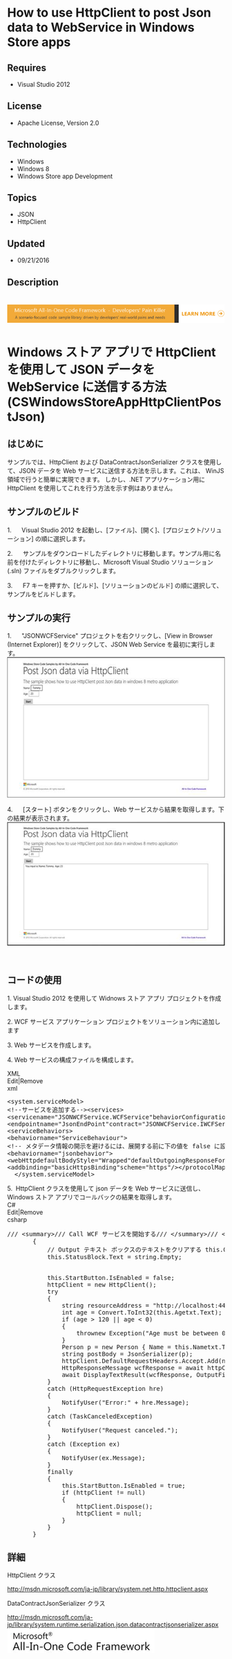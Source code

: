# How to use HttpClient to post Json data to WebService in Windows Store apps
## Requires
- Visual Studio 2012
## License
- Apache License, Version 2.0
## Technologies
- Windows
- Windows 8
- Windows Store app Development
## Topics
- JSON
- HttpClient
## Updated
- 09/21/2016
## Description

<h1><em><img id="154982" src="154982-8171.onecodesampletopbanner.png" alt=""></em></h1>
<h1>Windows ストア アプリで HttpClient を使用して JSON データを WebService に送信する方法 (CSWindowsStoreAppHttpClientPostJson)</h1>
<h2>はじめに</h2>
<p>​サンプルでは、HttpClient および DataContractJsonSerializer&nbsp;クラスを使用して、JSON データを Web サービスに送信する方法を示します。これは、&nbsp;WinJS 領域で行うと簡単に実現できます。&nbsp;しかし、.NET アプリケーション用に HttpClient を使用してこれを行う方法を示す例はありません。</p>
<h2>サンプルのビルド</h2>
<p>1.&nbsp;&nbsp;&nbsp;&nbsp;&nbsp;&nbsp;Visual Studio 2012 を起動し、[ファイル]、[開く]、[プロジェクト/ソリューション] の順に選択します。</p>
<p>2.&nbsp;&nbsp;&nbsp;&nbsp;&nbsp;&nbsp;サンプルをダウンロードしたディレクトリに移動します。サンプル用に名前を付けたディレクトリに移動し、Microsoft Visual Studio ソリューション (.sln) ファイルをダブルクリックします。</p>
<p>3.&nbsp;&nbsp;&nbsp;&nbsp;&nbsp;&nbsp;F7 キーを押すか、[ビルド]、[ソリューションのビルド] の順に選択して、サンプルをビルドします。</p>
<h2>サンプルの実行</h2>
<p>1.&nbsp;&nbsp;&nbsp;&nbsp;&nbsp;&nbsp;&quot;JSONWCFService&quot; プロジェクトを右クリックし、[View in Browser (Internet Explorer)] をクリックして、JSON Web Service を最初に実行します。<img id="154983" src="154983-image.png" alt="" width="576" height="324"></p>
<p>4.&nbsp;&nbsp;&nbsp;&nbsp;&nbsp;&nbsp;[スタート] ボタンをクリックし、Web サービスから結果を取得します。下の結果が表示されます。<img id="154984" src="154984-e1533caf-7040-45bb-8ce5-d56a65c05264image.png" alt=""></p>
<p><strong>&nbsp;</strong><em>&nbsp;</em></p>
<h2>コードの使用</h2>
<p>1. Visual Studio 2012 を使用して Widnows ストア アプリ プロジェクトを作成します。</p>
<p>2. WCF サービス アプリケーション プロジェクトをソリューション内に追加します</p>
<p>3. Web サービスを作成します。</p>
<p>4. Web サービスの構成ファイルを構成します。 </p>
<div class="scriptcode">
<div class="pluginEditHolder" pluginCommand="mceScriptCode">
<div class="title"><span>XML</span></div>
<div class="pluginLinkHolder"><span class="pluginEditHolderLink">Edit</span>|<span class="pluginRemoveHolderLink">Remove</span></div>
<span class="hidden">xml</span>

<div class="preview">
<pre class="xml"><span class="xml__tag_start">&lt;system</span>.serviceModel<span class="xml__tag_start">&gt;&nbsp;
</span><span class="xml__comment">&lt;!--サービスを追加する--&gt;</span><span class="xml__tag_start">&lt;services</span><span class="xml__tag_start">&gt;&nbsp;
</span><span class="xml__tag_start">&lt;service</span><span class="xml__attr_name">name</span>=<span class="xml__attr_value">&quot;JSONWCFService.WCFService&quot;</span><span class="xml__attr_name">behaviorConfiguration</span>=<span class="xml__attr_value">&quot;ServiceBehaviour&quot;</span><span class="xml__tag_start">&gt;&nbsp;
</span><span class="xml__tag_start">&lt;endpoint</span><span class="xml__attr_name">name</span>=<span class="xml__attr_value">&quot;JsonEndPoint&quot;</span><span class="xml__attr_name">contract</span>=<span class="xml__attr_value">&quot;JSONWCFService.IWCFService&quot;</span><span class="xml__attr_name">binding</span>=<span class="xml__attr_value">&quot;webHttpBinding&quot;</span><span class="xml__attr_name">behaviorConfiguration</span>=<span class="xml__attr_value">&quot;jsonbehavior&quot;</span><span class="xml__tag_start">/&gt;</span><span class="xml__tag_end">&lt;/service&gt;</span><span class="xml__tag_end">&lt;/services&gt;</span><span class="xml__tag_start">&lt;behaviors</span><span class="xml__tag_start">&gt;&nbsp;
</span><span class="xml__tag_start">&lt;serviceBehaviors</span><span class="xml__tag_start">&gt;&nbsp;
</span><span class="xml__tag_start">&lt;behavior</span><span class="xml__attr_name">name</span>=<span class="xml__attr_value">&quot;ServiceBehaviour&quot;</span><span class="xml__tag_start">&gt;&nbsp;
</span><span class="xml__comment">&lt;!--&nbsp;メタデータ情報の開示を避けるには、展開する前に下の値を&nbsp;false&nbsp;に設定する&nbsp;--&gt;</span><span class="xml__tag_start">&lt;serviceMetadata</span><span class="xml__attr_name">httpGetEnabled</span>=<span class="xml__attr_value">&quot;true&quot;</span><span class="xml__attr_name">httpsGetEnabled</span>=<span class="xml__attr_value">&quot;true&quot;</span><span class="xml__tag_start">/&gt;</span><span class="xml__comment">&lt;!--&nbsp;デバッグのためエラー時に例外の詳細を取得するには、下の値を&nbsp;true&nbsp;に設定する&nbsp;意図しない例外情報が開示されてしまうのを避けるには、配置前に&nbsp;false&nbsp;に設定する&nbsp;--&gt;</span><span class="xml__tag_start">&lt;serviceDebug</span><span class="xml__attr_name">includeExceptionDetailInFaults</span>=<span class="xml__attr_value">&quot;false&quot;</span><span class="xml__tag_start">/&gt;</span><span class="xml__tag_end">&lt;/behavior&gt;</span><span class="xml__tag_end">&lt;/serviceBehaviors&gt;</span><span class="xml__comment">&lt;!--エンドポイントの動作を追加する--&gt;</span><span class="xml__tag_start">&lt;endpointBehaviors</span><span class="xml__tag_start">&gt;&nbsp;
</span><span class="xml__tag_start">&lt;behavior</span><span class="xml__attr_name">name</span>=<span class="xml__attr_value">&quot;jsonbehavior&quot;</span><span class="xml__tag_start">&gt;&nbsp;
</span><span class="xml__tag_start">&lt;webHttp</span><span class="xml__attr_name">defaultBodyStyle</span>=<span class="xml__attr_value">&quot;Wrapped&quot;</span><span class="xml__attr_name">defaultOutgoingResponseFormat</span>=<span class="xml__attr_value">&quot;Json&quot;</span><span class="xml__tag_start">/&gt;</span><span class="xml__tag_end">&lt;/behavior&gt;</span><span class="xml__tag_end">&lt;/endpointBehaviors&gt;</span><span class="xml__tag_end">&lt;/behaviors&gt;</span><span class="xml__tag_start">&lt;protocolMapping</span><span class="xml__tag_start">&gt;&nbsp;
</span><span class="xml__tag_start">&lt;add</span><span class="xml__attr_name">binding</span>=<span class="xml__attr_value">&quot;basicHttpsBinding&quot;</span><span class="xml__attr_name">scheme</span>=<span class="xml__attr_value">&quot;https&quot;</span><span class="xml__tag_start">/&gt;</span><span class="xml__tag_end">&lt;/protocolMapping&gt;</span><span class="xml__tag_start">&lt;serviceHostingEnvironment</span><span class="xml__attr_name">aspNetCompatibilityEnabled</span>=<span class="xml__attr_value">&quot;true&quot;</span><span class="xml__attr_name">multipleSiteBindingsEnabled</span>=<span class="xml__attr_value">&quot;true&quot;</span><span class="xml__tag_start">/&gt;</span>&nbsp;
&nbsp;&nbsp;&lt;/system.serviceModel&gt;&nbsp;
</pre>
</div>
</div>
</div>
<div class="endscriptcode"><span>5.<span>&nbsp; </span><span class="SpellE">HttpClient</span> クラスを使用して
<span class="SpellE">json</span> データを Web サービスに送信し、Windows ストア アプリでコールバックの結果を取得します。</span></div>
<div class="endscriptcode">
<div class="scriptcode">
<div class="pluginEditHolder" pluginCommand="mceScriptCode">
<div class="title"><span>C#</span></div>
<div class="pluginLinkHolder"><span class="pluginEditHolderLink">Edit</span>|<span class="pluginRemoveHolderLink">Remove</span></div>
<span class="hidden">csharp</span>

<div class="preview">
<pre class="csharp"><span class="cs__com">///&nbsp;&lt;summary&gt;</span><span class="cs__com">///&nbsp;Call&nbsp;WCF&nbsp;サービスを開始する</span><span class="cs__com">///&nbsp;&lt;/summary&gt;</span><span class="cs__com">///&nbsp;&lt;param&nbsp;name=&quot;sender&quot;&gt;&lt;/param&gt;</span><span class="cs__com">///&nbsp;&lt;param&nbsp;name=&quot;e&quot;&gt;&lt;/param&gt;</span><span class="cs__keyword">private</span>&nbsp;async&nbsp;<span class="cs__keyword">void</span>&nbsp;Start_Click(<span class="cs__keyword">object</span>&nbsp;sender,&nbsp;RoutedEventArgs&nbsp;e)&nbsp;
&nbsp;&nbsp;&nbsp;&nbsp;&nbsp;&nbsp;&nbsp;{&nbsp;
&nbsp;&nbsp;&nbsp;&nbsp;&nbsp;&nbsp;&nbsp;&nbsp;&nbsp;&nbsp;&nbsp;<span class="cs__com">//&nbsp;Output&nbsp;テキスト&nbsp;ボックスのテキストをクリアする&nbsp;</span><span class="cs__keyword">this</span>.OutputField.Text&nbsp;=&nbsp;<span class="cs__keyword">string</span>.Empty;&nbsp;
&nbsp;&nbsp;&nbsp;&nbsp;&nbsp;&nbsp;&nbsp;&nbsp;&nbsp;&nbsp;&nbsp;<span class="cs__keyword">this</span>.StatusBlock.Text&nbsp;=&nbsp;<span class="cs__keyword">string</span>.Empty;&nbsp;
&nbsp;
&nbsp;
&nbsp;&nbsp;&nbsp;&nbsp;&nbsp;&nbsp;&nbsp;&nbsp;&nbsp;&nbsp;&nbsp;<span class="cs__keyword">this</span>.StartButton.IsEnabled&nbsp;=&nbsp;<span class="cs__keyword">false</span>;&nbsp;
&nbsp;&nbsp;&nbsp;&nbsp;&nbsp;&nbsp;&nbsp;&nbsp;&nbsp;&nbsp;&nbsp;httpClient&nbsp;=&nbsp;<span class="cs__keyword">new</span>&nbsp;HttpClient();&nbsp;
&nbsp;&nbsp;&nbsp;&nbsp;&nbsp;&nbsp;&nbsp;&nbsp;&nbsp;&nbsp;&nbsp;<span class="cs__keyword">try</span>&nbsp;
&nbsp;&nbsp;&nbsp;&nbsp;&nbsp;&nbsp;&nbsp;&nbsp;&nbsp;&nbsp;&nbsp;{&nbsp;
&nbsp;&nbsp;&nbsp;&nbsp;&nbsp;&nbsp;&nbsp;&nbsp;&nbsp;&nbsp;&nbsp;&nbsp;&nbsp;&nbsp;&nbsp;<span class="cs__keyword">string</span>&nbsp;resourceAddress&nbsp;=&nbsp;<span class="cs__string">&quot;http://localhost:44516/WCFService.svc/GetData&quot;</span>;&nbsp;
&nbsp;&nbsp;&nbsp;&nbsp;&nbsp;&nbsp;&nbsp;&nbsp;&nbsp;&nbsp;&nbsp;&nbsp;&nbsp;&nbsp;&nbsp;<span class="cs__keyword">int</span>&nbsp;age&nbsp;=&nbsp;Convert.ToInt32(<span class="cs__keyword">this</span>.Agetxt.Text);&nbsp;
&nbsp;&nbsp;&nbsp;&nbsp;&nbsp;&nbsp;&nbsp;&nbsp;&nbsp;&nbsp;&nbsp;&nbsp;&nbsp;&nbsp;&nbsp;<span class="cs__keyword">if</span>&nbsp;(age&nbsp;&gt;&nbsp;<span class="cs__number">120</span>&nbsp;||&nbsp;age&nbsp;&lt;&nbsp;<span class="cs__number">0</span>)&nbsp;
&nbsp;&nbsp;&nbsp;&nbsp;&nbsp;&nbsp;&nbsp;&nbsp;&nbsp;&nbsp;&nbsp;&nbsp;&nbsp;&nbsp;&nbsp;{&nbsp;
&nbsp;&nbsp;&nbsp;&nbsp;&nbsp;&nbsp;&nbsp;&nbsp;&nbsp;&nbsp;&nbsp;&nbsp;&nbsp;&nbsp;&nbsp;&nbsp;&nbsp;&nbsp;&nbsp;<span class="cs__keyword">throw</span><span class="cs__keyword">new</span>&nbsp;Exception(<span class="cs__string">&quot;Age&nbsp;must&nbsp;be&nbsp;between&nbsp;0&nbsp;and&nbsp;120&quot;</span>);&nbsp;
&nbsp;&nbsp;&nbsp;&nbsp;&nbsp;&nbsp;&nbsp;&nbsp;&nbsp;&nbsp;&nbsp;&nbsp;&nbsp;&nbsp;&nbsp;}&nbsp;
&nbsp;&nbsp;&nbsp;&nbsp;&nbsp;&nbsp;&nbsp;&nbsp;&nbsp;&nbsp;&nbsp;&nbsp;&nbsp;&nbsp;&nbsp;Person&nbsp;p&nbsp;=&nbsp;<span class="cs__keyword">new</span>&nbsp;Person&nbsp;{&nbsp;Name&nbsp;=&nbsp;<span class="cs__keyword">this</span>.Nametxt.Text,&nbsp;Age&nbsp;=&nbsp;age&nbsp;};&nbsp;
&nbsp;&nbsp;&nbsp;&nbsp;&nbsp;&nbsp;&nbsp;&nbsp;&nbsp;&nbsp;&nbsp;&nbsp;&nbsp;&nbsp;&nbsp;<span class="cs__keyword">string</span>&nbsp;postBody&nbsp;=&nbsp;JsonSerializer(p);&nbsp;
&nbsp;&nbsp;&nbsp;&nbsp;&nbsp;&nbsp;&nbsp;&nbsp;&nbsp;&nbsp;&nbsp;&nbsp;&nbsp;&nbsp;&nbsp;httpClient.DefaultRequestHeaders.Accept.Add(<span class="cs__keyword">new</span>&nbsp;MediaTypeWithQualityHeaderValue(<span class="cs__string">&quot;application/json&quot;</span>));&nbsp;
&nbsp;&nbsp;&nbsp;&nbsp;&nbsp;&nbsp;&nbsp;&nbsp;&nbsp;&nbsp;&nbsp;&nbsp;&nbsp;&nbsp;&nbsp;HttpResponseMessage&nbsp;wcfResponse&nbsp;=&nbsp;await&nbsp;httpClient.PostAsync(resourceAddress,&nbsp;<span class="cs__keyword">new</span>&nbsp;StringContent(postBody,&nbsp;Encoding.UTF8,&nbsp;<span class="cs__string">&quot;application/json&quot;</span>));&nbsp;
&nbsp;&nbsp;&nbsp;&nbsp;&nbsp;&nbsp;&nbsp;&nbsp;&nbsp;&nbsp;&nbsp;&nbsp;&nbsp;&nbsp;&nbsp;await&nbsp;DisplayTextResult(wcfResponse,&nbsp;OutputField);&nbsp;
&nbsp;&nbsp;&nbsp;&nbsp;&nbsp;&nbsp;&nbsp;&nbsp;&nbsp;&nbsp;&nbsp;}&nbsp;
&nbsp;&nbsp;&nbsp;&nbsp;&nbsp;&nbsp;&nbsp;&nbsp;&nbsp;&nbsp;&nbsp;<span class="cs__keyword">catch</span>&nbsp;(HttpRequestException&nbsp;hre)&nbsp;
&nbsp;&nbsp;&nbsp;&nbsp;&nbsp;&nbsp;&nbsp;&nbsp;&nbsp;&nbsp;&nbsp;{&nbsp;
&nbsp;&nbsp;&nbsp;&nbsp;&nbsp;&nbsp;&nbsp;&nbsp;&nbsp;&nbsp;&nbsp;&nbsp;&nbsp;&nbsp;&nbsp;NotifyUser(<span class="cs__string">&quot;Error:&quot;</span>&nbsp;&#43;&nbsp;hre.Message);&nbsp;
&nbsp;&nbsp;&nbsp;&nbsp;&nbsp;&nbsp;&nbsp;&nbsp;&nbsp;&nbsp;&nbsp;}&nbsp;
&nbsp;&nbsp;&nbsp;&nbsp;&nbsp;&nbsp;&nbsp;&nbsp;&nbsp;&nbsp;&nbsp;<span class="cs__keyword">catch</span>&nbsp;(TaskCanceledException)&nbsp;
&nbsp;&nbsp;&nbsp;&nbsp;&nbsp;&nbsp;&nbsp;&nbsp;&nbsp;&nbsp;&nbsp;{&nbsp;
&nbsp;&nbsp;&nbsp;&nbsp;&nbsp;&nbsp;&nbsp;&nbsp;&nbsp;&nbsp;&nbsp;&nbsp;&nbsp;&nbsp;&nbsp;NotifyUser(<span class="cs__string">&quot;Request&nbsp;canceled.&quot;</span>);&nbsp;
&nbsp;&nbsp;&nbsp;&nbsp;&nbsp;&nbsp;&nbsp;&nbsp;&nbsp;&nbsp;&nbsp;}&nbsp;
&nbsp;&nbsp;&nbsp;&nbsp;&nbsp;&nbsp;&nbsp;&nbsp;&nbsp;&nbsp;&nbsp;<span class="cs__keyword">catch</span>&nbsp;(Exception&nbsp;ex)&nbsp;
&nbsp;&nbsp;&nbsp;&nbsp;&nbsp;&nbsp;&nbsp;&nbsp;&nbsp;&nbsp;&nbsp;{&nbsp;
&nbsp;&nbsp;&nbsp;&nbsp;&nbsp;&nbsp;&nbsp;&nbsp;&nbsp;&nbsp;&nbsp;&nbsp;&nbsp;&nbsp;&nbsp;NotifyUser(ex.Message);&nbsp;
&nbsp;&nbsp;&nbsp;&nbsp;&nbsp;&nbsp;&nbsp;&nbsp;&nbsp;&nbsp;&nbsp;}&nbsp;
&nbsp;&nbsp;&nbsp;&nbsp;&nbsp;&nbsp;&nbsp;&nbsp;&nbsp;&nbsp;&nbsp;<span class="cs__keyword">finally</span>&nbsp;
&nbsp;&nbsp;&nbsp;&nbsp;&nbsp;&nbsp;&nbsp;&nbsp;&nbsp;&nbsp;&nbsp;{&nbsp;
&nbsp;&nbsp;&nbsp;&nbsp;&nbsp;&nbsp;&nbsp;&nbsp;&nbsp;&nbsp;&nbsp;&nbsp;&nbsp;&nbsp;&nbsp;<span class="cs__keyword">this</span>.StartButton.IsEnabled&nbsp;=&nbsp;<span class="cs__keyword">true</span>;&nbsp;
&nbsp;&nbsp;&nbsp;&nbsp;&nbsp;&nbsp;&nbsp;&nbsp;&nbsp;&nbsp;&nbsp;&nbsp;&nbsp;&nbsp;&nbsp;<span class="cs__keyword">if</span>&nbsp;(httpClient&nbsp;!=&nbsp;<span class="cs__keyword">null</span>)&nbsp;
&nbsp;&nbsp;&nbsp;&nbsp;&nbsp;&nbsp;&nbsp;&nbsp;&nbsp;&nbsp;&nbsp;&nbsp;&nbsp;&nbsp;&nbsp;{&nbsp;
&nbsp;&nbsp;&nbsp;&nbsp;&nbsp;&nbsp;&nbsp;&nbsp;&nbsp;&nbsp;&nbsp;&nbsp;&nbsp;&nbsp;&nbsp;&nbsp;&nbsp;&nbsp;&nbsp;httpClient.Dispose();&nbsp;
&nbsp;&nbsp;&nbsp;&nbsp;&nbsp;&nbsp;&nbsp;&nbsp;&nbsp;&nbsp;&nbsp;&nbsp;&nbsp;&nbsp;&nbsp;&nbsp;&nbsp;&nbsp;&nbsp;httpClient&nbsp;=&nbsp;<span class="cs__keyword">null</span>;&nbsp;
&nbsp;&nbsp;&nbsp;&nbsp;&nbsp;&nbsp;&nbsp;&nbsp;&nbsp;&nbsp;&nbsp;&nbsp;&nbsp;&nbsp;&nbsp;}&nbsp;
&nbsp;&nbsp;&nbsp;&nbsp;&nbsp;&nbsp;&nbsp;&nbsp;&nbsp;&nbsp;&nbsp;}&nbsp;
&nbsp;&nbsp;&nbsp;&nbsp;&nbsp;&nbsp;&nbsp;}&nbsp;
</pre>
</div>
</div>
</div>
</div>
<p></p>
<h2>詳細</h2>
<p>HttpClient クラス</p>
<p><a href="http://msdn.microsoft.com/ja-jp/library/system.net.http.httpclient.aspx">http://msdn.microsoft.com/ja-jp/library/system.net.http.httpclient.aspx</a></p>
<p>DataContractJsonSerializer クラス</p>
<p><a href="http://msdn.microsoft.com/ja-jp/library/system.runtime.serialization.json.datacontractjsonserializer.aspx">http://msdn.microsoft.com/ja-jp/library/system.runtime.serialization.json.datacontractjsonserializer.aspx</a>
<img id="154985" src="154985-48062aed-b646-4f91-b294-871db0bb42b7image.png" alt="" width="341" height="57"><strong>&nbsp;</strong><em>&nbsp;</em></p>
<p></p>
<div class="endscriptcode"></div>
<p></p>
<p>&nbsp;</p>
<p><em><br>
</em></p>
